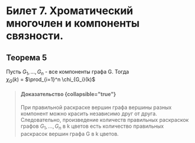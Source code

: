 # Билет 7. Хроматический многочлен и компоненты связности.

## Теорема 5

Пусть $G_1, \dotsc , G_n$ - все компоненты графа G. Тогда  
$\chi_G(k)$ = $\prod_{i=1}^n \chi_{G_i}(k)$

>#### Доказательство {collapsible="true"}
> При правильной раскраске вершин графа вершины
    разных компонент можно красить независимо друг от
    друга.
> Следовательно, произведение количеств правильных
    раскраскок графов $G_1, \dotsc, G_n$ в k цветов есть количество
    правильных раскрасок вершин графа G в k цветов.



